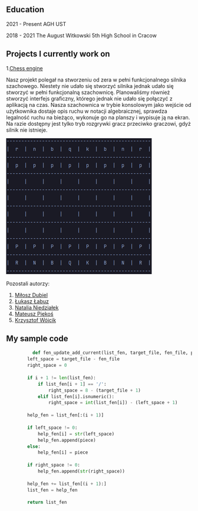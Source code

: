 ## Education
2021 - Present AGH UST

2018 - 2021 The August Witkowski 5th High School in Cracow

## Projects I currently work on
1.[Chess engine](https://github.com/AGH-Narzedzia-Informatyczne-2021-2022/mknl)

Nasz projekt polegał na stworzeniu od zera w pełni funkcjonalnego silnika szachowego. Niestety nie udało się stworzyć silnika jednak udało się stworzyć w pełni funkcjonalną szachownicę. Planowaliśmy również stworzyć interfejs graficzny, którego jednak nie udało się połączyć z aplikacją na czas. Nasza szachownica w trybie konsolowym jako wejście od użytkownika dostaje opis ruchu w notacji algebraicznej, sprawdza legalność ruchu na bieżąco, wykonuje go na planszy i wypisuje ją na ekran. Na razie dostępny jest tylko tryb rozgrywki gracz przeciwko graczowi, gdyż silnik nie istnieje.
 
![Image of a console](Console1.png)

Pozostali autorzy:
1. [Miłosz Dubiel](https://dubielel.github.io)
2. [Łukasz Łabuz](https://luklabuz.github.io)
3. [Natalia Niedziałek](https://natiniedzialek.github.io)
4. [Mateusz Piękoś](https://matpiekos.github.io)
5. [Krzysztof Wójcik](https://hoshiharahikari.github.io)

## My sample code
```python
          def fen_update_add_current(list_fen, target_file, fen_file, piece, i):
        left_space = target_file - fen_file
        right_space = 0

        if i + 1 != len(list_fen):
            if list_fen[i + 1] == '/':
                right_space = 8 - (target_file + 1)
            elif list_fen[i].isnumeric():
                right_space = int(list_fen[i]) - (left_space + 1)

        help_fen = list_fen[:(i + 1)]

        if left_space != 0:
            help_fen[i] = str(left_space)
            help_fen.append(piece)
        else:
            help_fen[i] = piece

        if right_space != 0:
            help_fen.append(str(right_space))

        help_fen += list_fen[(i + 1):]
        list_fen = help_fen

        return list_fen
```


